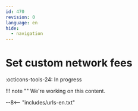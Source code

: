 ```yaml
---
id: 470
revision: 0
language: en
hide:
  - navigation
---
```


# Set custom network fees

 :octicons-tools-24: In progress

!!! note ""
     We're working on this content.

--8<-- "includes/urls-en.txt"
